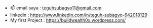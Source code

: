 
- 📫 email saya : teguhsubagyo11@gmail.com
- linkedin : https://www.linkedin.com/in/teguh-subagyo-642018129
- My first Project : https://buildwealth0x.wordpress.com/
